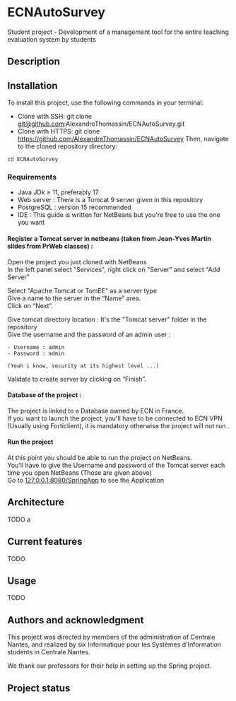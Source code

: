 # ECNAutoSurvey

Student project - Development of a management tool for the entire teaching evaluation system by students

## Description



## Installation
To install this project, use the following commands in your terminal:
- Clone with SSH:
  git clone git@github.com:AlexandreThomassin/ECNAutoSurvey.git
- Clone with HTTPS:
  git clone https://github.com/AlexandreThomassin/ECNAutoSurvey
Then, navigate to the cloned repository directory:
```
cd ECNAutoSurvey
```

### Requirements
- Java JDk $\ge$ 11, preferably 17
- Web server : There is a Tomcat 9 server given in this repository
- PostgreSQL : version 15 recommended
- IDE : This guide is written for NetBeans but you're free to use the one you want

#### Register a Tomcat server in netbeans (taken from Jean-Yves Martin slides from PrWeb classes) :
Open the project you just cloned with NetBeans  
In the left panel select "Services", right click on "Server" and select "Add Server"

Select "Apache Tomcat or TomEE" as a server type  
Give a name to the server in the “Name” area.  
Click on “Next”.  

Give tomcat directory location : It's the "Tomcat server" folder in the repository  
Give the username and the password of an admin user :
```
- Username : admin
- Password : admin  

(Yeah i know, security at its highest level ...)
```

Validate to create server by clicking on “Finish”.

#### Database of the project :
The project is linked to a Database owned by ECN in France.  
If you want to launch the project, you'll have to be connected to ECN VPN (Usually using Forticlient), <span style="color: reb;"> it is mandatory otherwise the project will not run </span>.

#### Run the project
At this point you should be able to run the project on NetBeans.  
You'll have to give the Username and password of the Tomcat server each time you open NetBeans (Those are given above)  
Go to [127.0.0.1:8080/SpringApp](127.0.0.1:8080/SpringApp) to see the Application




## Architecture
TODO a

## Current features
TODO

## Usage 
TODO

## Authors and acknowledgment
This project was directed by members of the administration of Centrale Nantes, and realized by six Informatique pour les Systèmes d'Information students in Centrale Nantes.

We thank our professors for their help in setting up the Spring project.

## Project status
